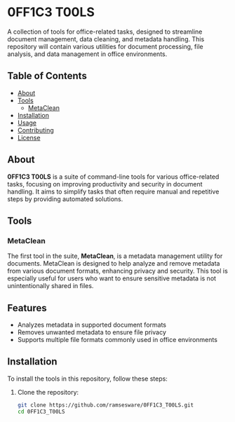 # 0FF1C3 T00LS

A collection of tools for office-related tasks, designed to streamline document management, data cleaning, and metadata handling. This repository will contain various utilities for document processing, file analysis, and data management in office environments.

## Table of Contents

- [About](#about)
- [Tools](#tools)
  - [MetaClean](#metaclean)
- [Installation](#installation)
- [Usage](#usage)
- [Contributing](#contributing)
- [License](#license)

## About

**0FF1C3 T00LS** is a suite of command-line tools for various office-related tasks, focusing on improving productivity and security in document handling. It aims to simplify tasks that often require manual and repetitive steps by providing automated solutions.

## Tools

### MetaClean

The first tool in the suite, **MetaClean**, is a metadata management utility for documents. MetaClean is designed to help analyze and remove metadata from various document formats, enhancing privacy and security. This tool is especially useful for users who want to ensure sensitive metadata is not unintentionally shared in files.

## Features
- Analyzes metadata in supported document formats
- Removes unwanted metadata to ensure file privacy
- Supports multiple file formats commonly used in office environments

## Installation

To install the tools in this repository, follow these steps:

1. Clone the repository:
   ```bash
   git clone https://github.com/ramsesware/0FF1C3_T00LS.git
   cd 0FF1C3_T00LS

